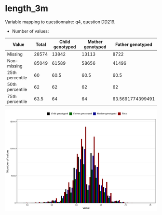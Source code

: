 # length_3m
Variable mapping to questionnaire: q4, question DD219.
- Number of values:

| Value | Total | Child genotyped | Mother genotyped | Father genotyped |
| ----- | ----- | --------------- | ---------------- | ---------------- |
| Missing | 28574 | 13842 | 13113 | 8722 |
| Non-missing | 85049 | 61589 | 58656 | 41496 |
| 25th percentile | 60 | 60.5 | 60.5 | 60.5 |
| 50th percentile | 62 | 62 | 62 | 62 |
| 75th percentile | 63.5 | 64 | 64 | 63.5691774399491 |



![](length_3m_n.png)



